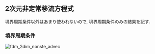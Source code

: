 ## 2次元非定常移流方程式

境界周期条件以外はあまり使われないので, 境界周期条件のみの結果を記す. <br>

### 境界周期条件

![fdm_2dim_nonste_advec](https://user-images.githubusercontent.com/75283304/178945136-7aa7b3d3-b363-4a73-a5de-f0fdbb00f801.gif)
